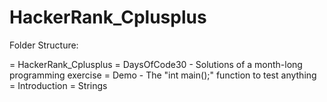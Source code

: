 # HackerRank_Cplusplus

Folder Structure:

= HackerRank_Cplusplus
  = DaysOfCode30
    - Solutions of a month-long programming exercise 
  = Demo
    - The "int main();" function to test anything
  = Introduction
  = Strings